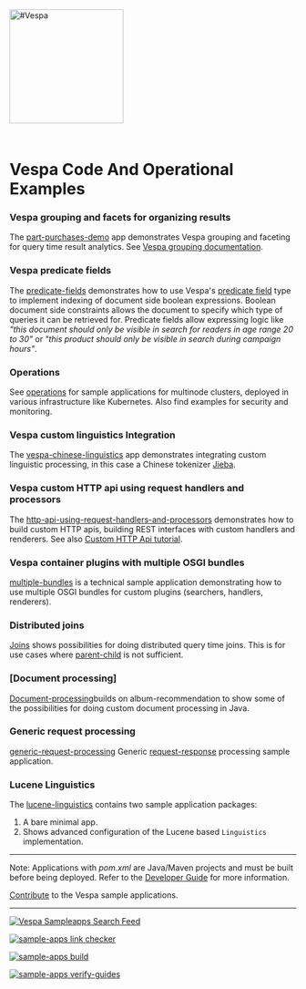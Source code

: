 
<!-- Copyright Vespa.ai. Licensed under the terms of the Apache 2.0 license. See LICENSE in the project root. -->

<picture>
  <source media="(prefers-color-scheme: dark)" srcset="https://vespa.ai/assets/vespa-ai-logo-heather.svg">
  <source media="(prefers-color-scheme: light)" srcset="https://vespa.ai/assets/vespa-ai-logo-rock.svg">
  <img alt="#Vespa" width="200" src="https://vespa.ai/assets/vespa-ai-logo-rock.svg" style="margin-bottom: 25px;">
</picture>

# Vespa Code And Operational Examples

### Vespa grouping and facets for organizing results
The [part-purchases-demo](part-purchases-demo) app demonstrates Vespa grouping and faceting for query time result analytics. See [Vespa grouping documentation](https://docs.vespa.ai/en/grouping.html).

### Vespa predicate fields
The [predicate-fields](predicate-fields) demonstrates how to use Vespa's [predicate field](https://docs.vespa.ai/en/predicate-fields.html) type to implement indexing of document side boolean expressions.
Boolean document side constraints allows the document to specify which type of queries it can be retrieved for. Predicate fields allow expressing logic like _"this document should only be visible in search for readers in age range 20 to 30"_ or _"this product should only be visible in search during campaign hours"_.

### Operations
See [operations](operations) for sample applications for multinode clusters,
deployed in various infrastructure like Kubernetes. Also find examples for security and monitoring.

### Vespa custom linguistics Integration
The [vespa-chinese-linguistics](vespa-chinese-linguistics) app
demonstrates integrating custom linguistic processing,
in this case a Chinese tokenizer [Jieba](https://github.com/fxsjy/jieba).

### Vespa custom HTTP api using request handlers and processors
The [http-api-using-request-handlers-and-processors](http-api-using-request-handlers-and-processors)
demonstrates how to build custom HTTP apis, building REST interfaces with custom handlers and renderers.
See also [Custom HTTP Api tutorial](https://docs.vespa.ai/en/jdisc/http-api-tutorial.html).

### Vespa container plugins with multiple OSGI bundles
[multiple-bundles](multiple-bundles) is a technical sample application demonstrating how to use multiple OSGI bundles for custom plugins (searchers, handlers, renderers).

### Distributed joins 
[Joins](joins) shows possibilities for doing distributed query time joins.
This is for use cases where [parent-child](https://docs.vespa.ai/en/parent-child.html) is not sufficient. 

### [Document processing]
[Document-processing](document-processing)builds on album-recommendation to show
some of the possibilities for doing custom document processing in Java.

### Generic request processing
[generic-request-processing](generic-request-processing)
Generic [request-response](https://docs.vespa.ai/en/jdisc/processing.html) processing sample application.
<!-- ToDo: FIXME -->


### Lucene Linguistics
The [lucene-linguistics](lucene-linguistics) contains two sample application packages:
1. A bare minimal app.
2. Shows advanced configuration of the Lucene based `Linguistics` implementation.

----

Note: Applications with _pom.xml_ are Java/Maven projects and must be built before being deployed.
Refer to the [Developer Guide](https://docs.vespa.ai/en/developer-guide.html) for more information.

[Contribute](https://github.com/vespa-engine/vespa/blob/master/CONTRIBUTING.md) to the Vespa sample applications.

----

[![Vespa Sampleapps Search Feed](https://github.com/vespa-engine/sample-apps/actions/workflows/feed.yml/badge.svg)](https://github.com/vespa-engine/sample-apps/actions/workflows/feed.yml)

[![sample-apps link checker](https://api.screwdriver.cd/v4/pipelines/7038/link-checker-sample-apps/badge)](https://cd.screwdriver.cd/pipelines/7038/)

[![sample-apps build](https://api.screwdriver.cd/v4/pipelines/7038/build-apps/badge)](https://cd.screwdriver.cd/pipelines/7038/)

[![sample-apps verify-guides](https://api.screwdriver.cd/v4/pipelines/7038/verify-guides/badge)](https://cd.screwdriver.cd/pipelines/7038/)
